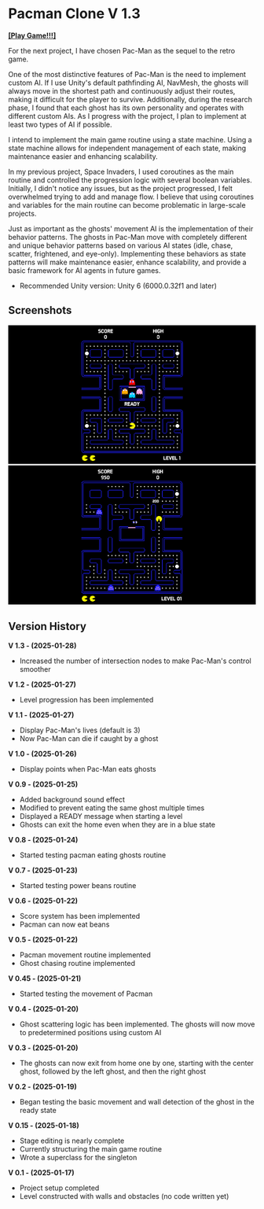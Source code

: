 
# Pacman Clone V 1.3

[**[Play Game!!!]**](https://trymorez.github.io/unity-retro-game-series-02/Build/index.html)

For the next project, I have chosen Pac-Man as the sequel to the retro game.

One of the most distinctive features of Pac-Man is the need to implement custom AI. If I use Unity's default pathfinding AI, NavMesh, the ghosts will always move in the shortest path and continuously adjust their routes, making it difficult for the player to survive. Additionally, during the research phase, I found that each ghost has its own personality and operates with different custom AIs. As I progress with the project, I plan to implement at least two types of AI if possible.

I intend to implement the main game routine using a state machine. Using a state machine allows for independent management of each state, making maintenance easier and enhancing scalability.

In my previous project, Space Invaders, I used coroutines as the main routine and controlled the progression logic with several boolean variables. Initially, I didn't notice any issues, but as the project progressed, I felt overwhelmed trying to add and manage flow. I believe that using coroutines and variables for the main routine can become problematic in large-scale projects.

Just as important as the ghosts' movement AI is the implementation of their behavior patterns. The ghosts in Pac-Man move with completely different and unique behavior patterns based on various AI states (idle, chase, scatter, frightened, and eye-only). Implementing these behaviors as state patterns will make maintenance easier, enhance scalability, and provide a basic framework for AI agents in future games.

- Recommended Unity version: Unity 6 (6000.0.32f1 and later)

## Screenshots

![screenshot](Assets/Screenshot/screenshot-V1.1(1).png)
![screenshot](Assets/Screenshot/screenshot-V1.1(2).png)
                                                             

## Version History
**V 1.3 - (2025-01-28)**
- Increased the number of intersection nodes to make Pac-Man's control smoother

**V 1.2 - (2025-01-27)**
- Level progression has been implemented

**V 1.1 - (2025-01-27)**
- Display Pac-Man's lives (default is 3)
- Now Pac-Man can die if caught by a ghost

**V 1.0 - (2025-01-26)**
- Display points when Pac-Man eats ghosts

**V 0.9 - (2025-01-25)**
- Added background sound effect
- Modified to prevent eating the same ghost multiple times
- Displayed a READY message when starting a level
- Ghosts can exit the home even when they are in a blue state

**V 0.8 - (2025-01-24)**
- Started testing pacman eating ghosts routine

**V 0.7 - (2025-01-23)**
- Started testing power beans routine

**V 0.6  - (2025-01-22)**
- Score system has been implemented
- Pacman can now eat beans

**V 0.5  - (2025-01-22)**
- Pacman movement routine implemented
- Ghost chasing routine implemented

**V 0.45  - (2025-01-21)**
- Started testing the movement of Pacman

**V 0.4  - (2025-01-20)**
- Ghost scattering logic has been implemented. The ghosts will now move to predetermined positions using custom AI

**V 0.3  - (2025-01-20)**
- The ghosts can now exit from home one by one, starting with the center ghost, followed by the left ghost, and then the right ghost

**V 0.2  - (2025-01-19)**
- Began testing the basic movement and wall detection of the ghost in the ready state

**V 0.15  - (2025-01-18)**
- Stage editing is nearly complete
- Currently structuring the main game routine
- Wrote a superclass for the singleton

**V 0.1 - (2025-01-17)**
- Project setup completed
- Level constructed with walls and obstacles (no code written yet)
